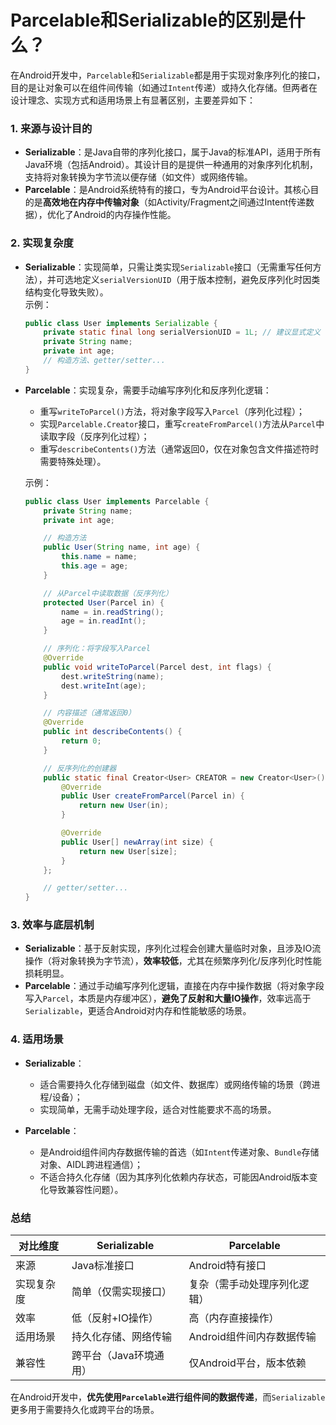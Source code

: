 # Parcelable和Serializable的区别是什么？

在Android开发中，`Parcelable`和`Serializable`都是用于实现对象序列化的接口，目的是让对象可以在组件间传输（如通过`Intent`传递）或持久化存储。但两者在设计理念、实现方式和适用场景上有显著区别，主要差异如下：


### 1. **来源与设计目的**
- **Serializable**：是Java自带的序列化接口，属于Java的标准API，适用于所有Java环境（包括Android）。其设计目的是提供一种通用的对象序列化机制，支持将对象转换为字节流以便存储（如文件）或网络传输。
- **Parcelable**：是Android系统特有的接口，专为Android平台设计。其核心目的是**高效地在内存中传输对象**（如Activity/Fragment之间通过Intent传递数据），优化了Android的内存操作性能。


### 2. **实现复杂度**
- **Serializable**：实现简单，只需让类实现`Serializable`接口（无需重写任何方法），并可选地定义`serialVersionUID`（用于版本控制，避免反序列化时因类结构变化导致失败）。  
  示例：
  ```java
  public class User implements Serializable {
      private static final long serialVersionUID = 1L; // 建议显式定义
      private String name;
      private int age;
      // 构造方法、getter/setter...
  }
  ```

- **Parcelable**：实现复杂，需要手动编写序列化和反序列化逻辑：  
  - 重写`writeToParcel()`方法，将对象字段写入`Parcel`（序列化过程）；  
  - 实现`Parcelable.Creator`接口，重写`createFromParcel()`方法从`Parcel`中读取字段（反序列化过程）；  
  - 重写`describeContents()`方法（通常返回0，仅在对象包含文件描述符时需要特殊处理）。  

  示例：
  ```java
  public class User implements Parcelable {
      private String name;
      private int age;

      // 构造方法
      public User(String name, int age) {
          this.name = name;
          this.age = age;
      }

      // 从Parcel中读取数据（反序列化）
      protected User(Parcel in) {
          name = in.readString();
          age = in.readInt();
      }

      // 序列化：将字段写入Parcel
      @Override
      public void writeToParcel(Parcel dest, int flags) {
          dest.writeString(name);
          dest.writeInt(age);
      }

      // 内容描述（通常返回0）
      @Override
      public int describeContents() {
          return 0;
      }

      // 反序列化的创建器
      public static final Creator<User> CREATOR = new Creator<User>() {
          @Override
          public User createFromParcel(Parcel in) {
              return new User(in);
          }

          @Override
          public User[] newArray(int size) {
              return new User[size];
          }
      };

      // getter/setter...
  }
  ```


### 3. **效率与底层机制**
- **Serializable**：基于反射实现，序列化过程会创建大量临时对象，且涉及IO流操作（将对象转换为字节流），**效率较低**，尤其在频繁序列化/反序列化时性能损耗明显。  
- **Parcelable**：通过手动编写序列化逻辑，直接在内存中操作数据（将对象字段写入`Parcel`，本质是内存缓冲区），**避免了反射和大量IO操作**，效率远高于`Serializable`，更适合Android对内存和性能敏感的场景。


### 4. **适用场景**
- **Serializable**：  
  - 适合需要持久化存储到磁盘（如文件、数据库）或网络传输的场景（跨进程/设备）；  
  - 实现简单，无需手动处理字段，适合对性能要求不高的场景。  

- **Parcelable**：  
  - 是Android组件间内存数据传输的首选（如`Intent`传递对象、`Bundle`存储对象、AIDL跨进程通信）；  
  - 不适合持久化存储（因为其序列化依赖内存状态，可能因Android版本变化导致兼容性问题）。  


### 总结
| 对比维度       | Serializable               | Parcelable                 |
|----------------|----------------------------|----------------------------|
| 来源           | Java标准接口               | Android特有接口            |
| 实现复杂度     | 简单（仅需实现接口）       | 复杂（需手动处理序列化逻辑）|
| 效率           | 低（反射+IO操作）          | 高（内存直接操作）         |
| 适用场景       | 持久化存储、网络传输       | Android组件间内存数据传输  |
| 兼容性         | 跨平台（Java环境通用）     | 仅Android平台，版本依赖    |

在Android开发中，**优先使用`Parcelable`进行组件间的数据传递**，而`Serializable`更多用于需要持久化或跨平台的场景。